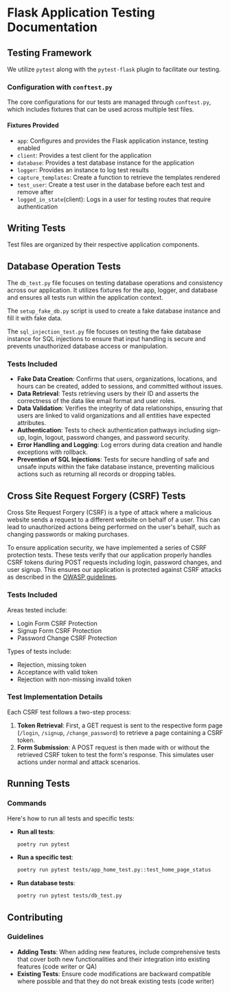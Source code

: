 # Flask Application Testing Documentation

## Testing Framework

We utilize `pytest` along with the `pytest-flask` plugin to facilitate our testing.  

### Configuration with `conftest.py`

The core configurations for our tests are managed through `conftest.py`, which includes fixtures that can be used across multiple test files.

#### Fixtures Provided

- `app`: Configures and provides the Flask application instance, testing enabled
- `client`: Provides a test client for the application
- `database`: Provides a test database instance for the application
- `logger`: Provides an instance to log test results
- `capture_templates`: Create a function to retrieve the templates rendered
- `test_user`: Create a test user in the database before each test and remove after
- `logged_in_state`(client): Logs in a user for testing routes that require authentication

## Writing Tests

Test files are organized by their respective application components.

## Database Operation Tests

The `db_test.py` file focuses on testing database operations and consistency across our application.
It utilizes fixtures for the app, logger, and database and ensures all tests run within the application context.

The `setup_fake_db.py` script is used to create a fake database instance and fill it with fake data.

The `sql_injection_test.py` file focuses on testing the fake database instance for SQL injections to ensure that input handling is secure and prevents unauthorized database access or manipulation.

### Tests Included

- **Fake Data Creation**: Confirms that users, organizations, locations, and hours can be created, added to sessions, and committed without issues.
- **Data Retrieval**: Tests retrieving users by their ID and asserts the correctness of the data like email format and user roles.
- **Data Validation**: Verifies the integrity of data relationships, ensuring that users are linked to valid organizations and all entities have expected attributes.
- **Authentication**: Tests to check authentication pathways including sign-up, login, logout, password changes, and password security.
- **Error Handling and Logging**: Log errors during data creation and handle exceptions with rollback.
- **Prevention of SQL Injections**: Tests for secure handling of safe and unsafe inputs within the fake database instance, preventing malicious actions such as returning all records or dropping tables.

## Cross Site Request Forgery (CSRF) Tests

Cross Site Request Forgery (CSRF) is a type of attack where a malicious website sends a request to a different website on behalf of a user.
This can lead to unauthorized actions being performed on the user's behalf, such as changing passwords or making purchases.

To ensure application security, we have implemented a series of CSRF protection tests.
These tests verify that our application properly handles CSRF tokens during POST requests including login, password changes, and user signup.
This ensures our application is protected against CSRF attacks as described in the [OWASP guidelines](https://owasp.org/www-community/attacks/csrf).

### Tests Included

Areas tested include:
- Login Form CSRF Protection
- Signup Form CSRF Protection
- Password Change CSRF Protection

Types of tests include:
- Rejection, missing token
- Acceptance with valid token
- Rejection with non-missing invalid token

### Test Implementation Details

Each CSRF test follows a two-step process:

1. **Token Retrieval**: First, a GET request is sent to the respective form page (`/login`, `/signup`, `/change_password`) to retrieve a page containing a CSRF token.
2. **Form Submission**: A POST request is then made with or without the retrieved CSRF token to test the form's response. This simulates user actions under normal and attack scenarios.

## Running Tests

### Commands

Here's how to run all tests and specific tests:

- **Run all tests**:
  ```bash
  poetry run pytest
  ```
- **Run a specific test**:
  ```bash
  poetry run pytest tests/app_home_test.py::test_home_page_status
  ```
- **Run database tests**:
  ```bash
  poetry run pytest tests/db_test.py
  ```

## Contributing

### Guidelines

- **Adding Tests**: When adding new features, include comprehensive tests that cover both new functionalities and their integration into existing features (code writer or QA)
- **Existing Tests**: Ensure code modifications are backward compatible where possible and that they do not break existing tests (code writer)
